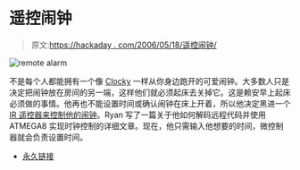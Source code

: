 # 遥控闹钟

> 原文:[https://hackaday . com/2006/05/18/遥控闹钟/](https://hackaday.com/2006/05/18/remote-controlled-alarm-clock/)

![remote alarm](../Images/5ca12f396b317850ef338e95df6afb90.png)

不是每个人都能拥有一个像 [Clocky](http://www.clocky.net/) 一样从你身边跑开的可爱闹钟。大多数人只是决定把闹钟放在房间的另一端，这样他们就必须起床去关掉它。这是赖安早上起床必须做的事情。他再也不能设置时间或确认闹钟在床上开着，所以他决定黑进一个 [IR 遥控器来控制他的闹钟](http://www.gogglemarks.net/index.php?action=display&tag=irclock)。Ryan 写了一篇关于他如何解码远程代码并使用 ATMEGA8 实现时钟控制的详细文章。现在，他只需输入他想要的时间，微控制器就会负责设置时间。

*   [永久链接](http://www.gogglemarks.net/index.php?action=display&tag=irclock)